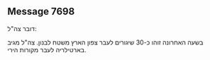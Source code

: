 ## Message 7698

דובר צה"ל:

בשעה האחרונה זוהו כ-30 שיגורים לעבר צפון הארץ משטח לבנון. צה"ל מגיב בארטילריה לעבר מקורות הירי.


